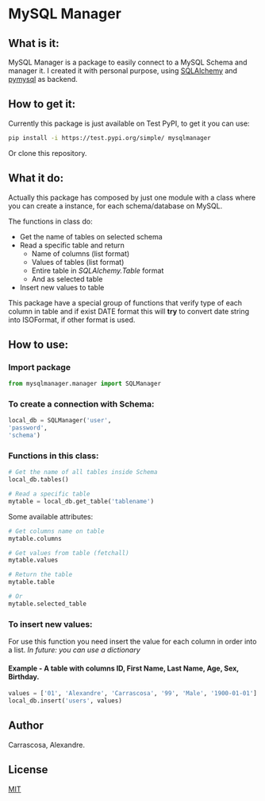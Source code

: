 # MySQL Manager

## What is it:

MySQL Manager is a package to easily connect to a MySQL Schema and manager it.
I created it with personal purpose, using [SQLAlchemy](https://github.com/sqlalchemy/sqlalchemy) and [pymysql](https://github.com/PyMySQL/PyMySQL) as backend.

## How to get it:

Currently this package is just available on Test PyPI, to get it you can use:

``` bash	
pip install -i https://test.pypi.org/simple/ mysqlmanager
```

Or clone this repository.

## What it do:

Actually this package has composed by just one module with a class where you can create a instance, for each schema/database on MySQL.

The functions in class do:

- Get the name of tables on selected schema
- Read a specific table and return
  - Name of columns (list format)
  - Values of tables (list format)
  - Entire table in _SQLAlchemy.Table_ format
  - And as selected table
- Insert new values to table

This package have a special group of functions that verify type of each column in table and if exist DATE format this will **try** to convert date string into ISOFormat, if other format is used.

## How to use:

### Import package

``` py
from mysqlmanager.manager import SQLManager
```

### To create a connection with Schema:

````py
local_db = SQLManager('user',
'password',
'schema')
````

### Functions in this class:

```py
# Get the name of all tables inside Schema
local_db.tables()

# Read a specific table
mytable = local_db.get_table('tablename')
```

Some available attributes:
```py
# Get columns name on table
mytable.columns

# Get values from table (fetchall)
mytable.values

# Return the table
mytable.table 

# Or
mytable.selected_table  
```

### To insert new values:

For use this function you need insert the value for each column in order into a list. 
*In future: you can use a dictionary*

#### Example - A table with columns ID, First Name, Last Name, Age, Sex, Birthday.

````py
values = ['01', 'Alexandre', 'Carrascosa', '99', 'Male', '1900-01-01']
local_db.insert('users', values)
````

## Author

Carrascosa, Alexandre.

## License

[MIT](https://choosealicense.com/licenses/mit/)